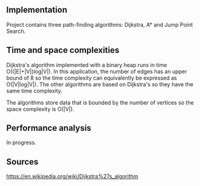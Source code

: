 ## Implementation

Project contains three path-finding algorithms: Dijkstra, A* and Jump Point Search.

## Time and space complexities

Dijkstra's algorithm implemented with a binary heap runs in time O((|E|+|V|)log|V|). In this application, the number of edges has an upper bound of 8 so the time complexity can equivalently be expressed as O(|V|log|V|). The other algorithms are based on Dijkstra's so they have the same time complexity.

The algorithms store data that is bounded by the number of vertices so the space complexity is O(|V|).

## Performance analysis

In progress.

## Sources

https://en.wikipedia.org/wiki/Dijkstra%27s_algorithm
